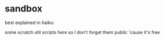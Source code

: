 sandbox
=======

best explained in haiku:

some scratch util scripts
here so I don't forget them
public 'cause it's free
